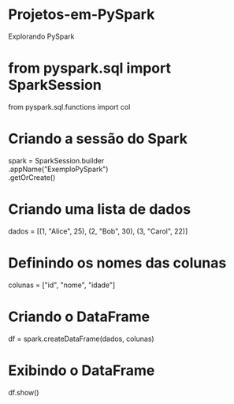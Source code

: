 # Projetos-em-PySpark
Explorando PySpark
# from pyspark.sql import SparkSession
from pyspark.sql.functions import col

# Criando a sessão do Spark
spark = SparkSession.builder \
    .appName("ExemploPySpark") \
    .getOrCreate()

# Criando uma lista de dados
dados = [(1, "Alice", 25), (2, "Bob", 30), (3, "Carol", 22)]

# Definindo os nomes das colunas
colunas = ["id", "nome", "idade"]

# Criando o DataFrame
df = spark.createDataFrame(dados, colunas)

# Exibindo o DataFrame
df.show()
